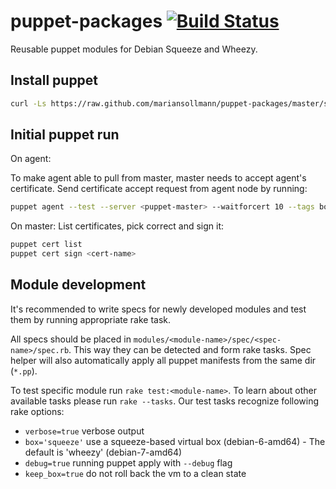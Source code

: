 puppet-packages [![Build Status](https://travis-ci.org/feedlabs/puppet-packages.png?branch=master)](https://travis-ci.org/feedlabs/puppet-packages)
===============
Reusable puppet modules for Debian Squeeze and Wheezy.

Install puppet
--------------
```sh
curl -Ls https://raw.github.com/mariansollmann/puppet-packages/master/scripts/puppet-install.sh | bash
```

Initial puppet run
------------------
On agent:

To make agent able to pull from master, master needs to accept agent's certificate.
Send certificate accept request from agent node by running:
```sh
puppet agent --test --server <puppet-master> --waitforcert 10 --tags bootstrap
```


On master:
List certificates, pick correct and sign it:
```sh
puppet cert list
puppet cert sign <cert-name>
```

Module development
------------------
It's recommended to write specs for newly developed modules and test them by running appropriate rake task.

All specs should be placed in `modules/<module-name>/spec/<spec-name>/spec.rb`. This way they can be detected and form rake tasks.
Spec helper will also automatically apply all puppet manifests from the same dir (`*.pp`).

To test specific module run `rake test:<module-name>`. To learn about other available tasks please run `rake --tasks`.
Our test tasks recognize following rake options:
- `verbose=true` verbose output
- `box='squeeze'` use a squeeze-based virtual box (debian-6-amd64) - The default is 'wheezy' (debian-7-amd64)
- `debug=true` running puppet apply with `--debug` flag
- `keep_box=true` do not roll back the vm to a clean state
